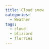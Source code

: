 ```yaml
---
title: Cloud snow
categories:
  - Weather
tags:
  - cloud
  - blizzard
  - flurries
---
```

